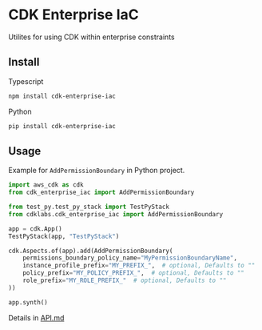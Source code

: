 <!--
Copyright Amazon.com, Inc. or its affiliates. All Rights Reserved.
SPDX-License-Identifier: Apache-2.0
-->

# CDK Enterprise IaC

Utilites for using CDK within enterprise constraints

## Install

Typescript

```zsh
npm install cdk-enterprise-iac
```

Python

```zsh
pip install cdk-enterprise-iac
```

## Usage

Example for `AddPermissionBoundary` in Python project.

```python
import aws_cdk as cdk
from cdk_enterprise_iac import AddPermissionBoundary

from test_py.test_py_stack import TestPyStack
from cdklabs.cdk_enterprise_iac import AddPermissionBoundary

app = cdk.App()
TestPyStack(app, "TestPyStack")

cdk.Aspects.of(app).add(AddPermissionBoundary(
    permissions_boundary_policy_name="MyPermissionBoundaryName",
    instance_profile_prefix="MY_PREFIX_",  # optional, Defaults to ""
    policy_prefix="MY_POLICY_PREFIX_",  # optional, Defaults to ""
    role_prefix="MY_ROLE_PREFIX_"  # optional, Defaults to ""
))

app.synth()
```

Details in [API.md](API.md)
